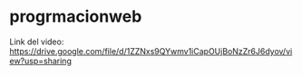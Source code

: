 # progrmacionweb

Link del video: https://drive.google.com/file/d/1ZZNxs9QYwmv1iCapOUjBoNzZr6J6dyov/view?usp=sharing
